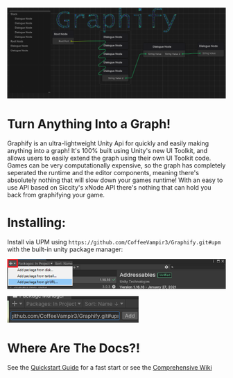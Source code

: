 ![Dialogue Graph Example Image](https://github.com/CoffeeVampir3/Graphify/blob/a1d336221eaf7f3d7c3e827a5b280b029a58e0fa/dialogueGraphExample.png?raw=true)

# Turn Anything Into a Graph!

Graphify is an ultra-lightweight Unity Api for quickly and easily making anything into a graph! It's 100% built using Unity's new UI Toolkit, and allows users to easily extend the graph using their own UI Toolkit code. Games can be very computationally expensive, so the graph has completely seperated the runtime and the editor components, meaning there's absolutely nothing that will slow down your games runtime! With an easy to use API based on Siccity's xNode API there's nothing that can hold you back from graphifying your game.

# Installing:

Install via UPM using `https://github.com/CoffeeVampir3/Graphify.git#upm` with the built-in unity package manager:

![Upm Example](https://github.com/CoffeeVampir3/Graphify/blob/fd0724535993881a4246be2c831fa5d4082450ef/packageManagerExample.png?raw=true)

![Upm Add Example](https://github.com/CoffeeVampir3/Graphify/blob/fd0724535993881a4246be2c831fa5d4082450ef/packageAddExample.png?raw=true)

# Where Are The Docs?!

See the [Quickstart Guide](https://github.com/CoffeeVampir3/Graphify/wiki/Quickstart-Guide) for a fast start or see the [Comprehensive Wiki](https://github.com/CoffeeVampir3/Graphify/wiki/Home)
